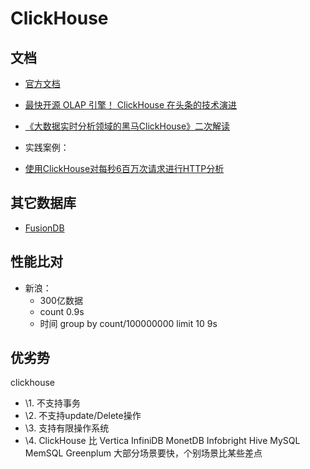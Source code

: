 # ClickHouse

## 文档
- [官方文档](https://clickhouse.yandex/docs/en/)
- [最快开源 OLAP 引擎！ ClickHouse 在头条的技术演进](https://www.v2ex.com/t/580396)
- [《大数据实时分析领域的黑马ClickHouse》二次解读](https://blog.csdn.net/haitianxueyuan521/article/details/80983001)

- 实践案例：
- [使用ClickHouse对每秒6百万次请求进行HTTP分析](http://fashengba.com/post/http-analytics-for-6m-requests-per-second-using-clickhouse.html)

## 其它数据库
- [FusionDB](https://www.fusionlab.cn/zh-cn/fdb/index.html)

## 性能比对
- 新浪： 
  - 300亿数据
  - count  0.9s
  - 时间 group by count/100000000  limit 10  9s

## 优劣势
clickhouse
- \1. 不支持事务
- \2. 不支持update/Delete操作
- \3. 支持有限操作系统
- \4.  ClickHouse 比 Vertica InfiniDB MonetDB Infobright Hive MySQL MemSQL Greenplum 大部分场景要快，个别场景比某些差点
